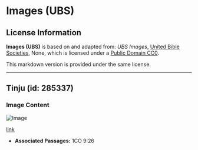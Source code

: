 # Images (UBS)

## License Information

**Images (UBS)** is based on and adapted from: _UBS Images_, [United Bible Societies](https://unitedbiblesocieties.org/), None, which is licensed under a [Public Domain CC0](https://creativecommons.org/public-domain/cc0/).

This markdown version is provided under the same license.



--------------------------------

## Tinju (id: 285337)

### Image Content

![Image](https://cdn.aquifer.bible/aquifer-content/resources/Media/WEB-0085_boxing.jpg)

[link](https://cdn.aquifer.bible/aquifer-content/resources/Media/WEB-0085_boxing.jpg)

* **Associated Passages:** 1CO 9:26

